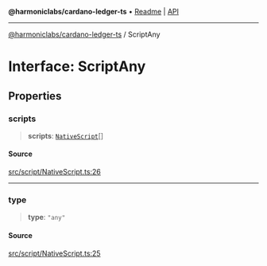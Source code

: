**@harmoniclabs/cardano-ledger-ts** • [Readme](../Introduction) \| [API](../globals)

***

[@harmoniclabs/cardano-ledger-ts](../Introduction) / ScriptAny

# Interface: ScriptAny

## Properties

### scripts

> **scripts**: [`NativeScript`](../type-aliases/NativeScript)[]

#### Source

[src/script/NativeScript.ts:26](https://github.com/HarmonicLabs/cardano-ledger-ts/blob/d1659b0/src/script/NativeScript.ts#L26)

***

### type

> **type**: `"any"`

#### Source

[src/script/NativeScript.ts:25](https://github.com/HarmonicLabs/cardano-ledger-ts/blob/d1659b0/src/script/NativeScript.ts#L25)
